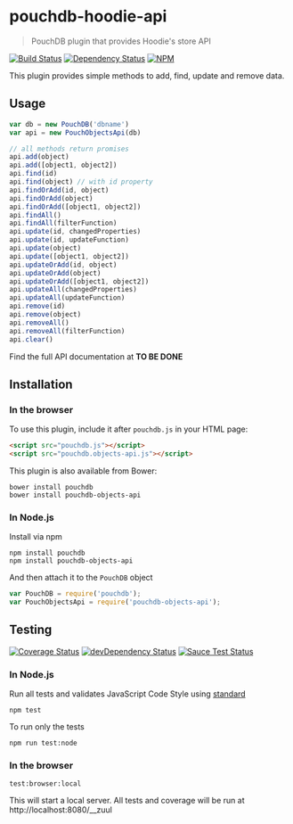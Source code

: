 # pouchdb-hoodie-api

> PouchDB plugin that provides Hoodie's store API

[![Build Status](https://travis-ci.org/boennemann/pouchdb-hoodie-api.svg?branch=master)](https://travis-ci.org/boennemann/pouchdb-hoodie-api)
[![Dependency Status](https://david-dm.org/boennemann/pouchdb-hoodie-api.svg)](https://david-dm.org/boennemann/pouchdb-hoodie-api)
[![NPM](https://nodei.co/npm/pouchdb-hoodie-api.png?downloads=true&downloadRank=true&stars=true)](https://nodei.co/npm/pouchdb-hoodie-api/)

This plugin provides simple methods to add, find, update and remove data.

## Usage

```js
var db = new PouchDB('dbname')
var api = new PouchObjectsApi(db)

// all methods return promises
api.add(object)
api.add([object1, object2])
api.find(id)
api.find(object) // with id property
api.findOrAdd(id, object)
api.findOrAdd(object)
api.findOrAdd([object1, object2])
api.findAll()
api.findAll(filterFunction)
api.update(id, changedProperties)
api.update(id, updateFunction)
api.update(object)
api.update([object1, object2])
api.updateOrAdd(id, object)
api.updateOrAdd(object)
api.updateOrAdd([object1, object2])
api.updateAll(changedProperties)
api.updateAll(updateFunction)
api.remove(id)
api.remove(object)
api.removeAll()
api.removeAll(filterFunction)
api.clear()
```

Find the full API documentation at **TO BE DONE**


## Installation

### In the browser

To use this plugin, include it after `pouchdb.js` in your HTML page:

```html
<script src="pouchdb.js"></script>
<script src="pouchdb.objects-api.js"></script>
```

This plugin is also available from Bower:

```
bower install pouchdb
bower install pouchdb-objects-api
```

### In Node.js

Install via npm

```
npm install pouchdb
npm install pouchdb-objects-api
```

And then attach it to the `PouchDB` object

```js
var PouchDB = require('pouchdb');
var PouchObjectsApi = require('pouchdb-objects-api');
```


## Testing

[![Coverage Status](https://coveralls.io/repos/boennemann/pouchdb-hoodie-api/badge.svg)](https://coveralls.io/r/boennemann/pouchdb-hoodie-api)
[![devDependency Status](https://david-dm.org/boennemann/pouchdb-hoodie-api/dev-status.svg)](https://david-dm.org/boennemann/pouchdb-hoodie-api#info=devDependencies)
[![Sauce Test Status](https://saucelabs.com/browser-matrix/db-pouch.svg)](https://saucelabs.com/u/db-pouch)

### In Node.js

Run all tests and validates JavaScript Code Style using [standard](https://www.npmjs.com/package/standard)

```
npm test
```

To run only the tests

```
npm run test:node
```

### In the browser

```
test:browser:local
```

This will start a local server. All tests and coverage will be run at http://localhost:8080/__zuul
